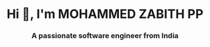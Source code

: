 <h1 align="center">Hi 👋, I'm MOHAMMED ZABITH PP</h1>
<h3 align="center">A passionate software engineer from India</h3>
